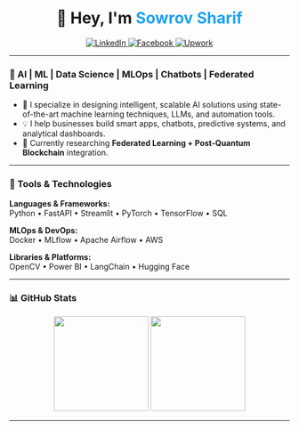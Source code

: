 <h1 align="center">👋 Hey, I'm <span style="color:#1DA1F2;">Sowrov Sharif</span></h1>

<p align="center">
  <a href="https://linkedin.com/in/sowrovsharif">
    <img src="https://img.shields.io/badge/LinkedIn-blue?style=for-the-badge&logo=linkedin" alt="LinkedIn">
  </a>
  <a href="https://facebook.com/sowrovsharif">
    <img src="https://img.shields.io/badge/Facebook-1877F2?style=for-the-badge&logo=facebook&logoColor=white" alt="Facebook">
  </a>
  <a href="https://www.upwork.com/freelancers/~01xxxxxxxxxxxx">
    <img src="https://img.shields.io/badge/Upwork-6fda44?style=for-the-badge&logo=Upwork&logoColor=white" alt="Upwork">
  </a>
</p>

---

### 🧠 AI | ML | Data Science | MLOps | Chatbots | Federated Learning

- 🎯 I specialize in designing intelligent, scalable AI solutions using state-of-the-art machine learning techniques, LLMs, and automation tools.  
- 💡 I help businesses build smart apps, chatbots, predictive systems, and analytical dashboards.  
- 🔬 Currently researching **Federated Learning + Post-Quantum Blockchain** integration.  

---

### 🧰 Tools & Technologies

**Languages & Frameworks:**  
Python • FastAPI • Streamlit • PyTorch • TensorFlow • SQL

**MLOps & DevOps:**  
Docker • MLflow • Apache Airflow • AWS

**Libraries & Platforms:**  
OpenCV • Power BI • LangChain • Hugging Face

---

### 📊 GitHub Stats

<p align="center">
  <img src="https://github-readme-stats.vercel.app/api?username=sowrovsharif&show_icons=true&theme=radical" height="170" />
  <img src="https://github-readme-streak-stats.herokuapp.com/?user=sowrovsharif&theme=radical" height="170" />
</p>

---

